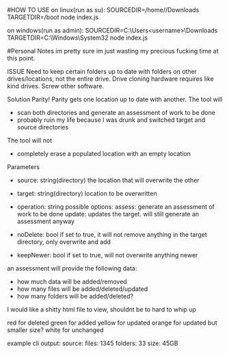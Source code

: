 #HOW TO USE
on linux(run as su):
SOURCEDIR=/home/<username>/Downloads TARGETDIR=/boot node index.js

on windows(run as admin):
SOURCEDIR=C:\Users\<username>\Downloads TARGETDIR=C:\Windows\System32 node index.js

#Personal Notes
im pretty sure im just wasting my precious fucking time at this point.

ISSUE
Need to keep certain folders up to date with folders on other drives/locations, not the entire drive. Drive cloning hardware requires like kind drives. Screw other software.

Solution
Parity! Parity gets one location up to date with another.
The tool will
- scan both directories and generate an assessment of work to be done
- probably ruin my life because I was drunk and switched target and source directories

The tool will not
- completely erase a populated location with an empty location

Parameters
- source: string(directory)
  the location that will overwrite the other

- target: string(directory)
  location to be overwritten

- operation: string
  possible options:
    assess: generate an assessment of work to be done
    update: updates the target. will still generate an assessment anyway

- noDelete: bool
  if set to true, it will not remove anything in the target directory, only overwrite and add

- keepNewer: bool
  if set to true, will not overwrite anything newer

an assessment will provide the following data:
- how much data will be added/removed
- how many files will be added/deleted/updated
- how many folders will be added/deleted?

I would like a shitty html file to view, shouldnt be to hard to whip up

red for deleted
green for added
yellow for updated
orange for updated but smaller size?
white for unchanged

example cli output:
source:
files: 1345 folders: 33 size: 45GB

